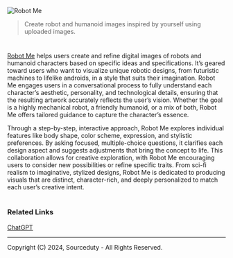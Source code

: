 ![Robot Me](https://github.com/user-attachments/assets/2a70cbc4-a17e-4bfd-8421-dc5b182568ee)

> Create robot and humanoid images inspired by yourself using uploaded images.
#

[Robot Me](https://chatgpt.com/g/g-GksvKsva8-robot-me) helps users create and refine digital images of robots and humanoid characters based on specific ideas and specifications. It’s geared toward users who want to visualize unique robotic designs, from futuristic machines to lifelike androids, in a style that suits their imagination. Robot Me engages users in a conversational process to fully understand each character’s aesthetic, personality, and technological details, ensuring that the resulting artwork accurately reflects the user’s vision. Whether the goal is a highly mechanical robot, a friendly humanoid, or a mix of both, Robot Me offers tailored guidance to capture the character’s essence.

Through a step-by-step, interactive approach, Robot Me explores individual features like body shape, color scheme, expression, and stylistic preferences. By asking focused, multiple-choice questions, it clarifies each design aspect and suggests adjustments that bring the concept to life. This collaboration allows for creative exploration, with Robot Me encouraging users to consider new possibilities or refine specific traits. From sci-fi realism to imaginative, stylized designs, Robot Me is dedicated to producing visuals that are distinct, character-rich, and deeply personalized to match each user’s creative intent.

#
### Related Links

[ChatGPT](https://github.com/sourceduty/ChatGPT)

***
Copyright (C) 2024, Sourceduty - All Rights Reserved.
